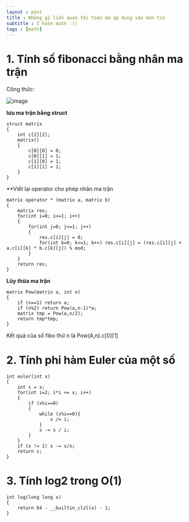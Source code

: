 ```yaml
---
layout : post
title : Những gì liên quan tới toán mà áp dụng vào môn tin
subtitle : I hate math :((
tags : [math]
---
```


# 1. Tính số fibonacci bằng nhân ma trận

Công thức:

![image](https://user-images.githubusercontent.com/69662229/115977856-87c85b00-a530-11eb-9491-52e452a95642.png)

**lưu ma trận bằng struct**

```
struct matrix
{
    int c[2][2];
    matrix()
    {
        c[0][0] = 0;
        c[0][1] = 1;
        c[1][0] = 1;
        c[1][1] = 1;
    }
}
```

**Viết lại operator cho phép nhân ma trận

```
matrix operator * (matrix a, matrix b)
{
    matrix res;
    for(int i=0; i<=1; i++)
    {
        for(int j=0; j<=1; j++)
        {
            res.c[i][j] = 0;
            for(int k=0; k<=1; k++) res.c[i][j] = (res.c[i][j] + a.c[i][k] * b.c[k][j]) % mod;
        }
    }
    return res;
}
```

**Lũy thừa ma trận**

```
matrix Pow(matrix a, int n)
{
    if (n==1) return a;
    if (n%2) return Pow(a,n-1)*a;
    matrix tmp = Pow(a,n/2);
    return tmp*tmp;
}
```

Kết quả của số fibo thứ n là Pow(A,n).c[0][1] 

# 2. Tính phi hàm Euler của một số

```
int euler(int x)
{
    int s = x;
    for(int i=2; i*i <= x; i++)
    {
        if (x%i==0)
        {
            while (x%i==0){
                x /= i;
            }
            s -= s / i;
        }
    }
    if (x != 1) s -= s/x;
    return s;
}
```

# 3. Tính log2 trong O(1)

```
int log(long long x)
{
    return 64 - __builtin_clzl(x) - 1;
}
```
